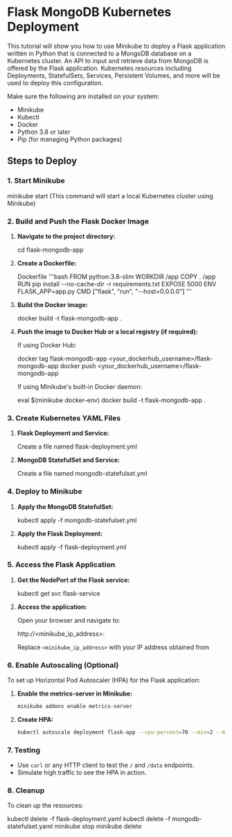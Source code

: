 # Flask MongoDB Kubernetes Deployment

This tutorial will show you how to use Minikube to deploy a Flask application written in Python that is connected to a MongoDB database on a Kubernetes cluster. An API to input and retrieve data from MongoDB is offered by the Flask application. Kubernetes resources including Deployments, StatefulSets, Services, Persistent Volumes, and more will be used to deploy this configuration.

Make sure the following are installed on your system:

- Minikube
- Kubectl
- Docker
- Python 3.8 or later
- Pip (for managing Python packages)

## Steps to Deploy

### 1. Start Minikube

minikube start (This command will start a local Kubernetes cluster using Minikube)

### 2. Build and Push the Flask Docker Image

1. **Navigate to the project directory:**

   cd flask-mongodb-app

2. **Create a Dockerfile:**

   Dockerfile
'''bash
FROM python:3.8-slim
WORKDIR /app
COPY . /app
RUN pip install --no-cache-dir -r requirements.txt
EXPOSE 5000
ENV FLASK_APP=app.py
CMD ["flask", "run", "--host=0.0.0.0"]
'''

4. **Build the Docker image:**

   docker build -t flask-mongodb-app .

5. **Push the image to Docker Hub or a local registry (if required):**

   If using Docker Hub:

   docker tag flask-mongodb-app <your_dockerhub_username>/flask-mongodb-app
   docker push <your_dockerhub_username>/flask-mongodb-app
   
   If using Minikube's built-in Docker daemon:

   eval $(minikube docker-env)
   docker build -t flask-mongodb-app .

### 3. Create Kubernetes YAML Files

1. **Flask Deployment and Service:**

   Create a file named flask-deployment.yml

2. **MongoDB StatefulSet and Service:**

   Create a file named mongodb-statefulset.yml
   
### 4. Deploy to Minikube

1. **Apply the MongoDB StatefulSet:**

   kubectl apply -f mongodb-statefulset.yml

2. **Apply the Flask Deployment:**

   kubectl apply -f flask-deployment.yml

### 5. Access the Flask Application

1. **Get the NodePort of the Flask service:**

   kubectl get svc flask-service

2. **Access the application:**

   Open your browser and navigate to:

   http://<minikube_ip_address>:<NodePort>

   Replace `<minikube_ip_address>` with your IP address obtained from

### 6. Enable Autoscaling (Optional)

To set up Horizontal Pod Autoscaler (HPA) for the Flask application:

1. **Enable the metrics-server in Minikube:**

   ```bash
   minikube addons enable metrics-server
   ```

2. **Create HPA:**

   ```bash
   kubectl autoscale deployment flask-app --cpu-percent=70 --min=2 --max=5
   ```

### 7. Testing

- Use `curl` or any HTTP client to test the `/` and `/data` endpoints.
- Simulate high traffic to see the HPA in action.

### 8. Cleanup

To clean up the resources:

kubectl delete -f flask-deployment.yaml
kubectl delete -f mongodb-statefulset.yaml
minikube stop
minikube delete

